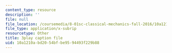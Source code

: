 ```yaml
---
content_type: resource
description: ''
file: null
file_location: /coursemedia/8-01sc-classical-mechanics-fall-2016/10a1210abd2054bfbe9594493f229b88_SjK2lmRFxc4.vtt
file_type: application/x-subrip
resourcetype: Other
title: 3play caption file
uid: 10a1210a-bd20-54bf-be95-94493f229b88
---
```


